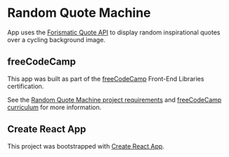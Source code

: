 # Random Quote Machine
App uses the [Forismatic Quote API](https://forismatic.com/en/api/) to display random inspirational quotes over a cycling background image.

## freeCodeCamp
This app  was built as part of the [freeCodeCamp](https://freecodecamp.org) Front-End Libraries certification. 

See the [Random Quote Machine project requirements](https://learn.freecodecamp.org/front-end-libraries/front-end-libraries-projects/build-a-random-quote-machine/) and [freeCodeCamp curriculum](https://learn.freecodecamp.org/) for more information.


## Create React App
This project was bootstrapped with [Create React App](https://github.com/facebook/create-react-app).

